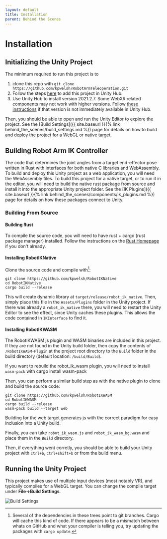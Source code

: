 ```yaml
---
layout: default
title: Installation
parent: Behind the Scenes
---
```


# Installation

## Initializing the Unity Project

The minimum required to run this project is to
1. clone this repo with ```git clone https://github.com/kpwelsh/RobotArmTeleoperation.git```
2. Follow the steps [here](https://support.unity.com/hc/en-us/articles/4402520287124-How-do-I-add-a-project-saved-on-my-computer-into-the-Unity-Hub-) to add this project in Unity Hub.
3. Use Unity Hub to install version 2021.2.7. Some WebXR related components may not work with higher versions. Follow [these instructions](https://support.unity.com/hc/en-us/articles/4402520309908-How-do-I-add-a-version-of-Unity-that-does-not-appear-in-the-Hub-installs-window-) if that version is not immediately available in Unity Hub.

Then, you should be able to open and run the Unity Editor to explore the project. See the [Build Settings]({{ site.baseurl }}{% link behind_the_scenes/build_settings.md %}) page for details on how to build and deploy the project for a WebGL or native target.

## Building Robot Arm IK Controller

The code that determines the joint angles from a target end-effector pose written in Rust with interfaces for both native C libraries and WebAssembly. To build and deploy this Unity project as a web application, you will need the WebAssembly files. To build this project for a native target, or to run it in the editor, you will need to build the native rust package from source and install it into the appropriate Unity project folder. See the [IK Plugins]({{ site.baseurl }}{% link behind_the_scenes/components/ik_plugins.md %}) page for details on how these packages connect to Unity.

### Building From Source

#### Building Rust

To compile the source code, you will need to have rust + cargo (rust package manager) installed. Follow the instructions on the [Rust Homepage](https://www.rust-lang.org/tools/install) if you don't already.

#### Installing RobotIKNative

Clone the source code and compile with[^1]:

    git clone https://github.com/kpwelsh/RobotIKNative
    cd RobotIKNative
    cargo build --release

This will create dynamic library at ```target/release/robot_ik_native```. Then, simply place this file in the ```Assets/Plugins``` folder in the Unity project. If there was already a ```robot_ik_native``` there, you will need to restart the Unity Editor to see the effect, since Unity caches these plugins. This allows the code contained in ```IKInterface``` to find it. 


#### Installing RobotIKWASM

The RobotIKWASM js plugin and WASM binaries are included in this project. If they are not found in the Unity build folder, then copy the contents of ```/RobotIKWASM-Plugin``` at the project root directory to the ```Build``` folder in the build directory (default location: ```/build/Build```).

If you want to rebuild the robot_ik_wasm plugin, you will need to install ```wasm-pack``` with 
    cargo install wasm-pack


Then, you can perform a similar build step as with the native plugin to clone and build the source code:

    git clone https://github.com/kpwelsh/RobotIKWASM
    cd RobotIKWASM
    cargo build --release
    wasm-pack build --target web

Building for the web target generates js with the correct paradigm for easy inclusion into a Unity build.

Finally, you can take ```robot_ik_wasm.js``` and ```robot_ik_wasm_bg.wasm``` and place them in the ```Build``` directory.

Then, if everything went corretly, you should be able to build your Unity project with ```ctrl+b```, ```ctrl+shift+b``` or from the build menu. 


## Running the Unity Project

This project makes use of multiple input devices (most notably VR), and typically compiles for a WebGL target. You can change the compile target under **File->Build Settings**.

![Build Settings]({{site.baseurl}}/assets/imgs/2022-04-21-15-09-07.png)



[^1]: Several of the dependencies in these trees point to git branches. Cargo will cache this kind of code. If there appears to be a mismatch between whats on GitHub and what your compiler is telling you, try updating the packages with ```cargo update```.
